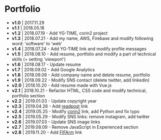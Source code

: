 # Portfolio
- **v1.0** | 2017.11.29
- **v1.1** | 2018.05.18
- **v1.2** | 2018.07.19 - Add YG-TIME, corin2 project
- **v1.3** | 2018.07.21 - Add my name, AWS, Firebase and modify following word: 'software' to 'web'
- **v1.4** | 2018.07.24 - Add YG-TIME link and modify profile messages
- **v1.5** | 2018.08.10 - Add resume, portfolio and modify a part of technical skills (+ setting 'viewport')
- **v1.6** | 2018.08.17 - Update resume
- **v1.7** | 2018.09.02 - Add Google Analytics
- **v1.8** | 2018.09.06 - Add company name and delete resume, portfolio
- **v1.9** | 2018.09.22 - Modify SNS contact (delete twitter, add linkedin)
- **v2.0** | 2018.10.20 - Add resume made with Vue.js
- **v2.1** | 2018.10.21 - Refactor HTML, CSS code and modify technical, portfolio section
- **v2.2** | 2019.01.03 - Update copyright year
- **v2.3** | 2019.04.26 - Add [readpost](https://readpost.co/) link
- **v2.4** | 2019.05.25 - Modify [corin2](https://github.com/corin2/corin2) link, add Python and fix typo
- **v2.5** | 2019.05.29 - Modify SNS links: remove instagram, add twitter
- **v2.6** | 2019.07.03 - Update SNS image links
- **v2.7** | 2019.08.09 - Remove JavaScript in Experienced section
- **v2.8** | 2019.11.20 - Add [FIFArm](http://34.85.116.234:8080/) link